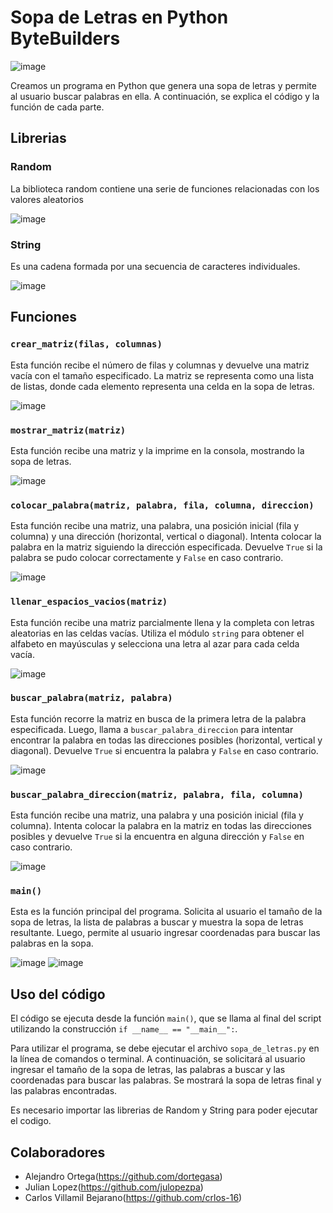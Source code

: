 # Sopa de Letras en Python ByteBuilders

![image](https://user-images.githubusercontent.com/124606636/225486236-e4618eec-16f2-465f-b317-142d70c5942e.png)

Creamos un  programa en Python que genera una sopa de letras y permite al usuario buscar palabras en ella. A continuación, se explica el código y la función de cada parte.

## Librerias 
###  Random
La biblioteca random contiene una serie de funciones relacionadas con los valores aleatorios

![image](https://github.com/dortegasa/SopaLetrasByteBuilders/assets/124606636/9a380ca5-609e-430b-a9cb-13fdc311e5a7)

###  String
Es una cadena formada por una secuencia de caracteres individuales.

![image](https://github.com/dortegasa/SopaLetrasByteBuilders/assets/124606636/1aeb4b03-12e5-4bf2-9c34-59ed48a400ce)

## Funciones

### `crear_matriz(filas, columnas)`

Esta función recibe el número de filas y columnas y devuelve una matriz vacía con el tamaño especificado. La matriz se representa como una lista de listas, donde cada elemento representa una celda en la sopa de letras.

![image](https://github.com/dortegasa/SopaLetrasByteBuilders/assets/124606636/427b2809-e6a7-4cca-9532-1e9102b6531b)

### `mostrar_matriz(matriz)`

Esta función recibe una matriz y la imprime en la consola, mostrando la sopa de letras.

![image](https://github.com/dortegasa/SopaLetrasByteBuilders/assets/124606636/f49859b2-9e86-45f6-a8cc-3d2d1a427d22)

### `colocar_palabra(matriz, palabra, fila, columna, direccion)`

Esta función recibe una matriz, una palabra, una posición inicial (fila y columna) y una dirección (horizontal, vertical o diagonal). Intenta colocar la palabra en la matriz siguiendo la dirección especificada. Devuelve `True` si la palabra se pudo colocar correctamente y `False` en caso contrario.

![image](https://github.com/dortegasa/SopaLetrasByteBuilders/assets/124606636/9f35b823-f234-4180-80f1-5f9c5b3ea67c)

### `llenar_espacios_vacios(matriz)`

Esta función recibe una matriz parcialmente llena y la completa con letras aleatorias en las celdas vacías. Utiliza el módulo `string` para obtener el alfabeto en mayúsculas y selecciona una letra al azar para cada celda vacía.

![image](https://github.com/dortegasa/SopaLetrasByteBuilders/assets/124606636/9543bd29-2952-44db-b1de-367f2d89ecc7)

### `buscar_palabra(matriz, palabra)`

Esta función recorre la matriz en busca de la primera letra de la palabra especificada. Luego, llama a `buscar_palabra_direccion` para intentar encontrar la palabra en todas las direcciones posibles (horizontal, vertical y diagonal). Devuelve `True` si encuentra la palabra y `False` en caso contrario.

![image](https://github.com/dortegasa/SopaLetrasByteBuilders/assets/124606636/5a38ac93-cc24-4ec4-b743-5117cbf3e099)

### `buscar_palabra_direccion(matriz, palabra, fila, columna)`

Esta función recibe una matriz, una palabra y una posición inicial (fila y columna). Intenta colocar la palabra en la matriz en todas las direcciones posibles y devuelve `True` si la encuentra en alguna dirección y `False` en caso contrario.

![image](https://github.com/dortegasa/SopaLetrasByteBuilders/assets/124606636/a7234573-de13-4add-97b3-7af653f9dc02)

### `main()`

Esta es la función principal del programa. Solicita al usuario el tamaño de la sopa de letras, la lista de palabras a buscar y muestra la sopa de letras resultante. Luego, permite al usuario ingresar coordenadas para buscar las palabras en la sopa.

![image](https://github.com/dortegasa/SopaLetrasByteBuilders/assets/124606636/e311654e-0b5d-4773-9570-cfe0d371f111)
![image](https://github.com/dortegasa/SopaLetrasByteBuilders/assets/124606636/670cd5ef-ef30-4e67-a5f3-dfd2e52a3f1a)

## Uso del código

El código se ejecuta desde la función `main()`, que se llama al final del script utilizando la construcción `if __name__ == "__main__":`.

Para utilizar el programa, se debe ejecutar el archivo `sopa_de_letras.py` en la línea de comandos o terminal. A continuación, se solicitará al usuario ingresar el tamaño de la sopa de letras, las palabras a buscar y las coordenadas para buscar las palabras. Se mostrará la sopa de letras final y las palabras encontradas.

Es necesario importar las librerias de Random y String para poder ejecutar el codigo. 

## Colaboradores

- Alejandro Ortega(https://github.com/dortegasa)
- Julian Lopez(https://github.com/julopezpa)
- Carlos Villamil Bejarano(https://github.com/crlos-16)
  


